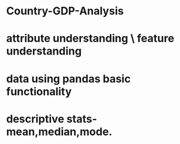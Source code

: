 # Country-GDP-Analysis

# attribute understanding \ feature understanding

# data using pandas basic functionality

# descriptive stats- mean,median,mode.




